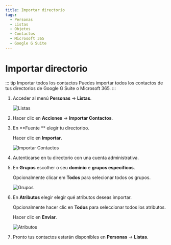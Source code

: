 ```yaml
---
title: Importar directorio
tags:
  - Personas
  - Listas
  - Objetos
  - Contactos
  - Microsoft 365
  - Google G Suite
---
```

# Importar directorio

::: tip Importar todos los contactos
Puedes importar todos los contactos de tus directorios de Google G Suite o Microsoft 365.
:::

1. Acceder al menú **Personas** -> **Listas**.

   ![Listas](https://cdn.phishx.io/phishx-docs/images/phishx_lists_people_01.webp)

2. Hacer clic en **Acciones** -> **Importar Contactos**.

3. En **Fuente ** elegir tu directorioo.

   Hacer clic en **Importar**.

   ![Importar Contactos](https://cdn.phishx.io/phishx-docs/images/phishx_lists_people_import_01.webp)

4. Autenticarse en tu directorio con una cuenta administrativa.

5. En **Grupos** escolher o seu **domínio** e **grupos específicos**.

   Opcionalmente clicar em **Todos** para selecionar todos os grupos.

   ![Grupos](https://cdn.phishx.io/phishx-docs/images/phishx_lists_people_import_02.webp)

6. En **Atributos** elegir elegir qué atributos deseas importar.

   Opcionalmente hacer clic en **Todos** para seleccionar todos los atributos.

   Hacer clic en **Enviar**.

   ![Atributos](https://cdn.phishx.io/phishx-docs/images/phishx_lists_people_import_03.webp)

7. Pronto tus contactos estarán disponibles en **Personas** -> **Listas**.
